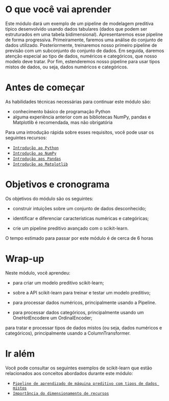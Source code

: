 # O que você vai aprender

Este módulo dará um exemplo de um pipeline de modelagem preditiva típico desenvolvido usando dados tabulares (dados que podem ser estruturados em uma tabela bidimensional). Apresentaremos esse pipeline de forma progressiva. Primeiramente, faremos uma análise do conjunto de dados utilizado. Posteriormente, treinaremos nosso primeiro pipeline de previsão com um subconjunto do conjunto de dados. Em seguida, daremos atenção especial ao tipo de dados, numéricos e categóricos, que nosso modelo deve tratar. Por fim, estenderemos nosso pipeline para usar tipos mistos de dados, ou seja, dados numéricos e categóricos.

# Antes de começar

As habilidades técnicas necessárias para continuar este módulo são:

* conhecimento básico de programação Python
* alguma experiência anterior com as bibliotecas NumPy, pandas e Matplotlib é recomendada, mas não obrigatória

Para uma introdução rápida sobre esses requisitos, você pode usar os seguintes recursos:

* [`Introdução ao Python`](https://scipy-lectures.org/intro/language/python_language.html)
* [`Introdução ao NumPy`](https://sebastianraschka.com/blog/2020/numpy-intro.html)
* [`Introdução aos Pandas`](https://pandas.pydata.org/docs/user_guide/10min.html)
* [`Introdução ao Matplotlib`](https://sebastianraschka.com/blog/2020/numpy-intro.html#410-matplotlib)

# Objetivos e cronograma

Os objetivos do módulo são os seguintes:

* construir intuições sobre um conjunto de dados desconhecido;

* identificar e diferenciar características numéricas e categóricas;

* crie um pipeline preditivo avançado com o scikit-learn.

O tempo estimado para passar por este módulo é de cerca de 6 horas

# Wrap-up

Neste módulo, você aprendeu:

* para criar um modelo preditivo scikit-learn;

* sobre a API scikit-learn para treinar e testar um modelo preditivo;

* para processar dados numéricos, principalmente usando a Pipeline.

* para processar dados categóricos, principalmente usando um OneHotEncodere um OrdinalEncoder;

para tratar e processar tipos de dados mistos (ou seja, dados numéricos e categóricos), principalmente usando a ColumnTransformer.

# Ir além

Você pode consultar os seguintes exemplos de scikit-learn que estão relacionados aos conceitos abordados durante este módulo:

* [`Pipeline de aprendizado de máquina preditivo com tipos de dados mistos`](https://scikit-learn.org/stable/auto_examples/compose/plot_column_transformer_mixed_types.html#sphx-glr-auto-examples-compose-plot-column-transformer-mixed-types-py)
* [`Importância do dimensionamento de recursos`](https://scikit-learn.org/stable/auto_examples/preprocessing/plot_scaling_importance.html#sphx-glr-auto-examples-preprocessing-plot-scaling-importance-py)